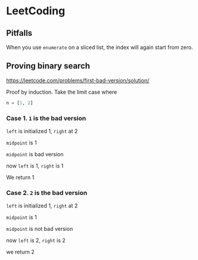 # LeetCoding

## Pitfalls

When you use `enumerate` on a sliced list, the index will again start from zero.

## Proving binary search

https://leetcode.com/problems/first-bad-version/solution/

Proof by induction. Take the limit case where

```python
n = [1, 2]
```

### Case 1. `1` is the bad version 

`left` is initialized 1, `right` at 2

`midpoint` is 1

`midpoint` is bad version

now `left` is 1, `right` is 1

We return 1

### Case 2. `2` is the bad version

`left` is initialized 1, `right` at 2

`midpoint` is 1 

`midpoint` is not bad version

now `left` is 2, `right` is 2 

we return 2

